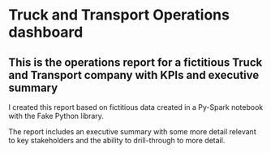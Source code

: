 # Truck and Transport Operations dashboard

## This is the operations report for a fictitious Truck and Transport company with KPIs and executive summary

I created this report based on fictitious data created in a Py-Spark notebook with the Fake Python library.

The report includes an executive summary with some more detail relevant to key stakeholders and the ability to drill-through to more detail.
